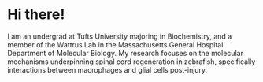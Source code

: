 # Hi there!

I am an undergrad at Tufts University majoring in Biochemistry, and a member of the Wattrus Lab in the Massachusetts General Hospital Department of Molecular Biology. My research focuses on the molecular mechanisms underpinning spinal cord regeneration in zebrafish, specifically interactions between macrophages and glial cells post-injury.
